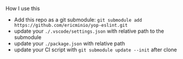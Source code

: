 How I use this

- Add this repo as a git submodule: `git submodule add https://github.com/ericminio/yop-eslint.git`
- update your `./.vscode/settings.json` with relative path to the submodule
- update your `./package.json` with relative path
- update your CI script with `git submodule update --init` after clone
